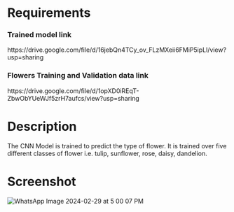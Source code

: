 # Requirements
<h3>Trained model link</h3>
https://drive.google.com/file/d/16jebQn4TCy_ov_FLzMXeii6FMiP5ipLl/view?usp=sharing
<h3>Flowers Training and Validation data link</h3>
https://drive.google.com/file/d/1opXD0iREqT-ZbwObYUeWJf5zrH7aufcs/view?usp=sharing

# Description
The CNN Model is trained to predict the type of flower. It is trained over five different classes of flower i.e. tulip, sunflower, rose, daisy, dandelion.

# Screenshot
![WhatsApp Image 2024-02-29 at 5 00 07 PM](https://github.com/Dhruvil03/Convolutional_Neural_Network/assets/90698427/097e316d-05b2-44c7-8c5d-38c85ca16fb4)
